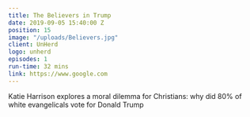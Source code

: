 ```yaml
---
title: The Believers in Trump
date: 2019-09-05 15:40:00 Z
position: 15
image: "/uploads/Believers.jpg"
client: UnHerd
logo: unherd
episodes: 1
run-time: 32 mins
link: https://www.google.com
---
```


Katie Harrison explores a moral dilemma for Christians: why did 80% of white evangelicals vote for Donald Trump